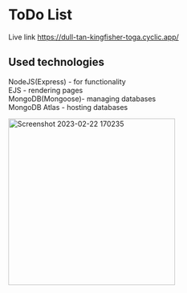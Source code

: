 # ToDo List

Live link https://dull-tan-kingfisher-toga.cyclic.app/

## Used technologies 
NodeJS(Express) - for functionality<br>
EJS - rendering pages<br>
MongoDB(Mongoose)- managing databases<br>
MongoDB Atlas - hosting databases

<img width="332" alt="Screenshot 2023-02-22 170235" src="https://user-images.githubusercontent.com/125278159/220682694-feb51cba-71ee-4669-8b63-6ce4b0b717ce.png">


